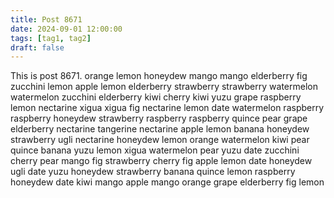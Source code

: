 ```yaml
---
title: Post 8671
date: 2024-09-01 12:00:00
tags: [tag1, tag2]
draft: false
---
```

This is post 8671.
orange
lemon
honeydew
mango
mango
elderberry
fig
zucchini
lemon
apple
lemon
elderberry
strawberry
strawberry
watermelon
watermelon
zucchini
elderberry
kiwi
cherry
kiwi
yuzu
grape
raspberry
lemon
nectarine
xigua
xigua
fig
nectarine
lemon
date
watermelon
raspberry
raspberry
honeydew
strawberry
raspberry
raspberry
quince
pear
grape
elderberry
nectarine
tangerine
nectarine
apple
lemon
banana
honeydew
strawberry
ugli
nectarine
honeydew
lemon
orange
watermelon
kiwi
pear
quince
banana
yuzu
lemon
xigua
watermelon
pear
yuzu
date
zucchini
cherry
pear
mango
fig
strawberry
cherry
fig
apple
lemon
date
honeydew
ugli
date
yuzu
honeydew
strawberry
banana
quince
lemon
raspberry
honeydew
date
kiwi
mango
apple
mango
orange
grape
elderberry
fig
lemon
